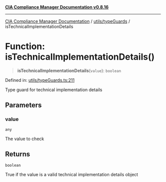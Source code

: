 [**CIA Compliance Manager Documentation v0.8.16**](../../../README.md)

***

[CIA Compliance Manager Documentation](../../../modules.md) / [utils/typeGuards](../README.md) / isTechnicalImplementationDetails

# Function: isTechnicalImplementationDetails()

> **isTechnicalImplementationDetails**(`value`): `boolean`

Defined in: [utils/typeGuards.ts:211](https://github.com/Hack23/cia-compliance-manager/blob/96f4020424aba8c55d4fe94eddf596babc070968/src/utils/typeGuards.ts#L211)

Type guard for technical implementation details

## Parameters

### value

`any`

The value to check

## Returns

`boolean`

True if the value is a valid technical implementation details object
